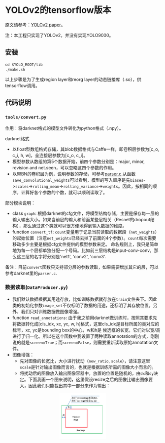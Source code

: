# YOLOv2的tensorflow版本

原文请参考：[YOLOv2 paper](https://pjreddie.com/media/files/papers/YOLO9000.pdf)。

注：本工程只实现了YOLOv2，并没有实现YOLO9000。

## 安装

```Shell
cd $YOLO_ROOT/lib
./make.sh
```
以上步骤是为了生成region layer和reorg layer的动态链接库（.so），供tensorflow调用。

## 代码说明

### `tools/convert.py`

作用：将darknet格式的模型文件转化为python格式（.npy）。

darknet格式
* 以float型数组格式存储，其blob数据格式与Caffe一样，即卷积层参数为[c_o, c_i, h, w]，全连接层参数为[c_o, c_i]。
* 模型参数从数组的第5个数据开始，前四个参数分别是：major, minor, revision and net.seen，可以忽略这四个参数的作用。
* 以带BN的卷积层为例，说明参数的存储，可参考[parser.c](https://github.com/pjreddie/darknet/blob/cd5d393b46b59dc72a5150436e70fa91a2918b2d/src/parser.c).从函数`save_convolutional_weights`可以看到，模型的写入顺序是先`biases`->`scales`->`rolling_mean`->`rolling_variance`->`weights`。因此，按相同的顺序，计算好各个参数的个数，就可以顺利读取了。

部分模块说明：
* class `graph`: 根据darknet的cfg文件，将模型结构存储，主要是保存每一层的输入输出大小。如果当前层的输入和前面某些层相关（Resnet的dropout结构），那么通过这个类就可以很方便地得到输入数据的维度。
* function `convert_tf`: `count`变量用于记录当前读取的数据段（`net_weights`）的起始位置（注意`net_weights`已经去掉了前面的4个参数）。`count`每次需要移动多少主要是根据cfg文件提供的模型参数来定。
命名规则上，我只是简单地为每一个层都单独分配一个号码。比如前三层结构是input-conv-conv，那么这三层的名字将分别是'net1', 'conv2', 'conv3'.

备注：目前`convert`函数只支持部分层的参数读取，如果需要增加其它的层，可以参考darknet里的`parser.c`.

### 数据读取(`DataProducer.py`)
* 我们默认数据根据其用途存放，比如训练数据就存放在`train`文件夹下。因此类的初始化参数`image_set`不仅标明了数据的用途，还标明了其存放位置。另外，我们只对训练数据做图像增强。
* function `read_annotations`: 由于我之前用darknet做训练时，按照其要求先将数据转化成[cls_idx, xc, yc, w, h]格式，这里cls_idx是目标所属的类对应的标号，xc, yc是bounding box的中心，w和h是
候选框的长宽，它们对以宽/高进行了归一化。所以在这个函数中我设置了两种读取annotation的方式，刚刚说的就是`screen=True`；而`screen=False`，则需要重新读取原始annotation文件。
* 图像增强：
    * 先对图像的长宽比，大小进行扰动（`new_ratio`, `scale`），请注意这里`scale`是针对输出图像而言的，也就是根据训练所需的图像大小而言的。
    * 将扰动后的图像放入输出图像容器中，放置的位置是随机的，由`dx`和`dy`决定。下面我画一个图来说明，这里假设resize之后的图像比输出图像要大，因此我们只能裁出其中一部分来作为输出：

<div align=center><img width="150" height="150" src="intro_material/image_processing.png"/></div>